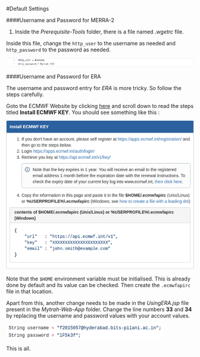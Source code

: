 #Default Settings

####Username and Password for MERRA-2

1. Inside the *Prerequisite-Tools* folder, there is a file named *.wgetrc* file.

Inside this file, change the `http_user` to the username as needed and `http_password` to the password as needed.

![username and password MERRA2](UserPass.png)

####Username and Password for ERA

The username and password entry for *ERA* is more tricky. So follow the steps carefully.

Goto the ECMWF Website by clicking [here](https://software.ecmwf.int/wiki/display/WEBAPI/Accessing+ECMWF+data+servers+in+batch) and scroll down to read the steps titled **Install ECMWF KEY**. You should see something like this :

![How to install ECMWF Key](KeyERA.png)

Note that the `$HOME` environment variable must be initialised. This is already done by default and its value can be checked. Then create the `.ecmwfapirc` file in that location.

Apart from this, another change needs to be made in the *UsingERA.jsp* file present in the *Mytrah-Web-App* folder. Change the line numbers **33** and **34** by replacing the username and password values with your account values.

![Username and Password in UsingERA.jsp](UsingERA2.png)

This is all.
